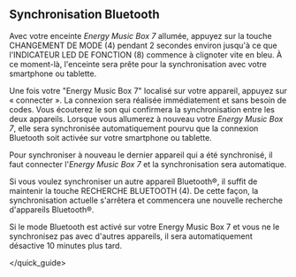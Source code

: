 ## Synchronisation Bluetooth

Avec votre enceinte *Energy Music Box 7* allumée, appuyez sur la touche CHANGEMENT DE MODE (4) pendant 2 secondes environ jusqu'à ce que l'INDICATEUR LED DE FONCTION (8) commence à clignoter vite en bleu. À ce moment-là, l'enceinte sera prête pour la synchronisation avec votre smartphone ou tablette.

Une fois votre "Energy Music Box 7" localisé sur votre appareil, appuyez sur « connecter ». La connexion sera réalisée immédiatement et sans besoin de codes. Vous écouterez le son qui confirmera la synchronisation entre les deux appareils. Lorsque vous allumerez à nouveau votre *Energy Music Box 7*, elle sera synchronisée automatiquement pourvu que la connexion Bluetooth soit activée sur votre smartphone ou tablette.

Pour synchroniser à nouveau le dernier appareil qui a été synchronisé, il faut connecter l'*Energy Music Box 7* et la synchronisation sera automatique.

Si vous voulez synchroniser un autre appareil Bluetooth®, il suffit de maintenir la touche RECHERCHE BLUETOOTH (4). De cette façon, la synchronisation actuelle s'arrêtera et commencera une nouvelle recherche d'appareils Bluetooth®.

Si le mode Bluetooth est activé sur votre Energy Music Box 7 et vous ne le synchronisez pas avec d'autres appareils, il sera automatiquement désactive 10 minutes plus tard.

</quick_guide>
